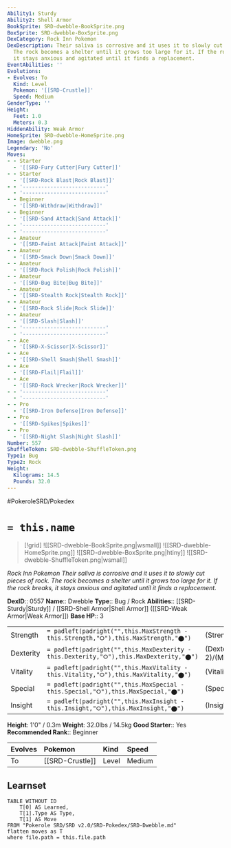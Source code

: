 ```yaml
---
Ability1: Sturdy
Ability2: Shell Armor
BookSprite: SRD-dwebble-BookSprite.png
BoxSprite: SRD-dwebble-BoxSprite.png
DexCategory: Rock Inn Pokemon
DexDescription: Their saliva is corrosive and it uses it to slowly cut pieces of rock.
  The rock becomes a shelter until it grows too large for it. If the rock breaks,
  it stays anxious and agitated until it finds a replacement.
EventAbilities: ''
Evolutions:
- Evolves: To
  Kind: Level
  Pokemon: '[[SRD-Crustle]]'
  Speed: Medium
GenderType: ''
Height:
  Feet: 1.0
  Meters: 0.3
HiddenAbility: Weak Armor
HomeSprite: SRD-dwebble-HomeSprite.png
Image: dwebble.png
Legendary: 'No'
Moves:
- - Starter
  - '[[SRD-Fury Cutter|Fury Cutter]]'
- - Starter
  - '[[SRD-Rock Blast|Rock Blast]]'
- - '---------------------------'
  - '---------------------------'
- - Beginner
  - '[[SRD-Withdraw|Withdraw]]'
- - Beginner
  - '[[SRD-Sand Attack|Sand Attack]]'
- - '---------------------------'
  - '---------------------------'
- - Amateur
  - '[[SRD-Feint Attack|Feint Attack]]'
- - Amateur
  - '[[SRD-Smack Down|Smack Down]]'
- - Amateur
  - '[[SRD-Rock Polish|Rock Polish]]'
- - Amateur
  - '[[SRD-Bug Bite|Bug Bite]]'
- - Amateur
  - '[[SRD-Stealth Rock|Stealth Rock]]'
- - Amateur
  - '[[SRD-Rock Slide|Rock Slide]]'
- - Amateur
  - '[[SRD-Slash|Slash]]'
- - '---------------------------'
  - '---------------------------'
- - Ace
  - '[[SRD-X-Scissor|X-Scissor]]'
- - Ace
  - '[[SRD-Shell Smash|Shell Smash]]'
- - Ace
  - '[[SRD-Flail|Flail]]'
- - Ace
  - '[[SRD-Rock Wrecker|Rock Wrecker]]'
- - '---------------------------'
  - '---------------------------'
- - Pro
  - '[[SRD-Iron Defense|Iron Defense]]'
- - Pro
  - '[[SRD-Spikes|Spikes]]'
- - Pro
  - '[[SRD-Night Slash|Night Slash]]'
Number: 557
ShuffleToken: SRD-dwebble-ShuffleToken.png
Type1: Bug
Type2: Rock
Weight:
  Kilograms: 14.5
  Pounds: 32.0
---
```


#PokeroleSRD/Pokedex

# `= this.name`

> [!grid]
> ![[SRD-dwebble-BookSprite.png|wsmall]]
> ![[SRD-dwebble-HomeSprite.png]]
> ![[SRD-dwebble-BoxSprite.png|htiny]]
> ![[SRD-dwebble-ShuffleToken.png|wsmall]]


*Rock Inn Pokemon*
*Their saliva is corrosive and it uses it to slowly cut pieces of rock. The rock becomes a shelter until it grows too large for it. If the rock breaks, it stays anxious and agitated until it finds a replacement.*

**DexID**:: 0557
**Name**:: Dwebble
**Type**:: Bug / Rock
**Abilities**:: [[SRD-Sturdy|Sturdy]] / [[SRD-Shell Armor|Shell Armor]] ([[SRD-Weak Armor|Weak Armor]])
**Base HP**:: 3

|           |                                                                                        |                                          |
| --------- | -------------------------------------------------------------------------------------- | ---------------------------------------- |
| Strength  | `= padleft(padright("",this.MaxStrength - this.Strength,"⭘"),this.MaxStrength,"⬤")`    | (Strength::2)/(MaxStrength::4)   |
| Dexterity | `= padleft(padright("",this.MaxDexterity - this.Dexterity,"⭘"),this.MaxDexterity,"⬤")` | (Dexterity:: 2)/(MaxDexterity::4) |
| Vitality  | `= padleft(padright("",this.MaxVitality - this.Vitality,"⭘"),this.MaxVitality,"⬤")`    | (Vitality::2)/(MaxVitality::5)   |
| Special   | `= padleft(padright("",this.MaxSpecial - this.Special,"⭘"),this.MaxSpecial,"⬤")`       | (Special::1)/(MaxSpecial::3)     |
| Insight   | `= padleft(padright("",this.MaxInsight - this.Insight,"⭘"),this.MaxInsight,"⬤")`       | (Insight::1)/(MaxInsight::3)     |

**Height**: 1'0" / 0.3m
**Weight**: 32.0lbs / 14.5kg
**Good Starter**:: Yes
**Recommended Rank**:: Beginner

| Evolves   | Pokemon         | Kind   | Speed   |
|:----------|:----------------|:-------|:--------|
| To        | [[SRD-Crustle]] | Level  | Medium  |

## Learnset

```dataview
TABLE WITHOUT ID
    T[0] AS Learned,
    T[1].Type AS Type,
    T[1] AS Move
FROM "Pokerole SRD/SRD v2.0/SRD-Pokedex/SRD-Dwebble.md"
flatten moves as T
where file.path = this.file.path
```
